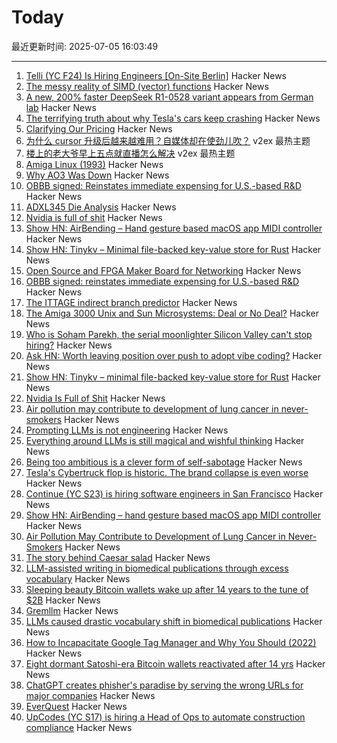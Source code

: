 # Today

最近更新时间: 2025-07-05 16:03:49

--- 
1. [Telli (YC F24) Is Hiring Engineers [On-Site Berlin]](https://hi.telli.com/join-us) Hacker News
2. [The messy reality of SIMD (vector) functions](https://johnnysswlab.com/the-messy-reality-of-simd-vector-functions/) Hacker News
3. [A new, 200% faster DeepSeek R1-0528 variant appears from German lab](https://venturebeat.com/ai/holy-smokes-a-new-200-faster-deepseek-r1-0528-variant-appears-from-german-lab-tng-technology-consulting-gmbh/) Hacker News
4. [The terrifying truth about why Tesla's cars keep crashing](https://www.theguardian.com/technology/2025/jul/05/the-vehicle-suddenly-accelerated-with-our-baby-in-it-the-terrifying-truth-about-why-teslas-cars-keep-crashing) Hacker News
5. [Clarifying Our Pricing](https://cursor.com/en/blog/june-2025-pricing) Hacker News
6. [为什么 cursor 升级后越来越难用？自媒体却在使劲儿吹？](https://www.v2ex.com/t/1143150) v2ex 最热主题
7. [楼上的老大爷早上五点就直播怎么解决](https://www.v2ex.com/t/1143148) v2ex 最热主题
8. [Amiga Linux (1993)](https://groups.google.com/g/comp.sys.amiga.emulations/c/xUgrpylQOXk) Hacker News
9. [Why AO3 Was Down](https://www.reddit.com/r/AO3/s/67nQid89MW) Hacker News
10. [OBBB signed: Reinstates immediate expensing for U.S.-based R&D](https://www.kbkg.com/feature/house-passes-tax-bill-sending-to-president-for-signature) Hacker News
11. [ADXL345 Die Analysis](https://www.tinytransistors.net/2024/08/25/adxl345/) Hacker News
12. [Nvidia is full of shit](https://blog.sebin-nyshkim.net/posts/nvidia-is-full-of-shit/) Hacker News
13. [Show HN: AirBending – Hand gesture based macOS app MIDI controller](https://www.nanassound.com/products/software/airbending) Hacker News
14. [Show HN: Tinykv – Minimal file-backed key-value store for Rust](https://crates.io/crates/tinykv) Hacker News
15. [Open Source and FPGA Maker Board for Networking](https://privateisland.tech/betsy) Hacker News
16. [OBBB signed: reinstates immediate expensing for U.S.-based R&D](https://www.kbkg.com/feature/house-passes-tax-bill-sending-to-president-for-signature) Hacker News
17. [The ITTAGE indirect branch predictor](https://blog.nelhage.com/post/ittage-branch-predictor/) Hacker News
18. [The Amiga 3000 Unix and Sun Microsystems: Deal or No Deal?](https://www.datagubbe.se/amix/) Hacker News
19. [Who is Soham Parekh, the serial moonlighter Silicon Valley can't stop hiring?](https://techcrunch.com/2025/07/03/who-is-soham-parekh-the-serial-moonlighter-silicon-valley-startups-cant-stop-hiring/) Hacker News
20. [Ask HN: Worth leaving position over push to adopt vibe coding?](https://news.ycombinator.com/item?id=44468375) Hacker News
21. [Show HN: Tinykv – minimal file-backed key-value store for Rust](https://crates.io/crates/tinykv) Hacker News
22. [Nvidia Is Full of Shit](https://blog.sebin-nyshkim.net/posts/nvidia-is-full-of-shit/) Hacker News
23. [Air pollution may contribute to development of lung cancer in never-smokers](https://today.ucsd.edu/story/air-pollution-may-contribute-to-development-of-lung-cancer-in-never-smokers-new-study-finds) Hacker News
24. [Prompting LLMs is not engineering](https://dmitriid.com/prompting-llms-is-not-engineering) Hacker News
25. [Everything around LLMs is still magical and wishful thinking](https://dmitriid.com/everything-around-llms-is-still-magical-and-wishful-thinking) Hacker News
26. [Being too ambitious is a clever form of self-sabotage](https://maalvika.substack.com/p/being-too-ambitious-is-a-clever-form) Hacker News
27. [Tesla's Cybertruck flop is historic. The brand collapse is even worse](https://www.dailykos.com/stories/2025/7/3/2331384/-Tesla-s-Cybertruck-flop-is-historic-The-brand-collapse-is-even-worse) Hacker News
28. [Continue (YC S23) is hiring software engineers in San Francisco](https://www.ycombinator.com/companies/continue/jobs) Hacker News
29. [Show HN: AirBending – hand gesture based macOS app MIDI controller](https://www.nanassound.com/products/software/airbending) Hacker News
30. [Air Pollution May Contribute to Development of Lung Cancer in Never-Smokers](https://today.ucsd.edu/story/air-pollution-may-contribute-to-development-of-lung-cancer-in-never-smokers-new-study-finds) Hacker News
31. [The story behind Caesar salad](https://www.nationalgeographic.com/travel/article/story-behind-caesar-salad) Hacker News
32. [LLM-assisted writing in biomedical publications through excess vocabulary](https://www.science.org/doi/10.1126/sciadv.adt3813) Hacker News
33. [Sleeping beauty Bitcoin wallets wake up after 14 years to the tune of $2B](https://www.marketwatch.com/story/sleeping-beauty-bitcoin-wallets-wake-up-after-14-years-to-the-tune-of-2-billion-79f1f11f) Hacker News
34. [Gremllm](https://github.com/awwaiid/gremllm) Hacker News
35. [LLMs caused drastic vocabulary shift in biomedical publications](https://www.science.org/doi/10.1126/sciadv.adt3813) Hacker News
36. [How to Incapacitate Google Tag Manager and Why You Should (2022)](https://backlit.neocities.org/incapacitate-google-tag-manager) Hacker News
37. [Eight dormant Satoshi-era Bitcoin wallets reactivated after 14 yrs](https://twitter.com/WatcherGuru/status/1941167512491864554) Hacker News
38. [ChatGPT creates phisher's paradise by serving the wrong URLs for major companies](https://www.theregister.com/2025/07/03/ai_phishing_websites/) Hacker News
39. [EverQuest](https://www.filfre.net/2025/07/everquest/) Hacker News
40. [UpCodes (YC S17) is hiring a Head of Ops to automate construction compliance](https://up.codes/careers?utm_source=HN) Hacker News
